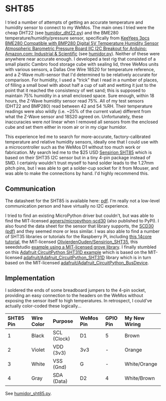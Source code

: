 # SHT85

I tried a number of attempts of getting an accurate temperature and humidity sensor to connect to my WeMos. The main ones I tried were the cheap DHT22 (see [humidor_dht22.py](humidor_dht22.py)) and the BME280 temperature/humidity/pressure sensor, specifically from [KeeYees 3pcs BME280 Compatible with BMP280 Digital 5V Temperature Humidity Sensor Atmospheric Barometric Pressure Board IIC I2C Breakout for Arduino: Amazon.com: Industrial & Scientific](https://www.amazon.com/gp/product/B07KYJNFMD/ref=ppx_yo_dt_b_asin_title_o00_s00?ie=UTF8&psc=1) (see [humidor.py](humidor.py)). Neither of these were anywhere near accurate enough. I developed a test rig that consisted of a small plastic Cambro food storage cube with sealing lid, three WeMos units with various sensors, a Dallas One Wire 18S20 for temperature reference, and a Z-Wave multi-sensor that I'd determined to be relatively accurate for comparison. For humidity, I used a "trick" that I read in a number of places, of filling a small bowl with about half a cup of salt and wetting it just to the point that it reached the consistency of wet sand; this is supposed to maintain 75% humidity in a small enclosed space. Sure enough, within 18 hours, the Z-Wave humidity sensor read 75%. All of my test sensors (DHT22 and BMP280) read between 42 and 54 %RH. Their temperature readings were also wildly (i.e. ~25% of the current value) different from what the Z-Wave sensor and 18S20 agreed on. Unfortunately, these inaccuracies were _not_ linear when I removed all sensors from the enclosed cube and set them either in room air or in my cigar humidor.

This experience led me to search for more-accurate, factory-calibrated temperature and relative humidity sensors, ideally one that I could use with a microcontroller such as the WeMos D1 without too much work or fabrication. My search led me to the $25 USD [Sensirion SHT85](https://www.sensirion.com/en/environmental-sensors/humidity-sensors/sht85-pin-type-humidity-sensor-enabling-easy-replaceability/) which is based on their SHT35 I2C sensor but in a tiny 4-pin package instead of SMD. I certainly wouldn't trust myself to hand solder leads to the 1.27mm pitch pins, but I was able to get a solder-cup socket for it from Mouser, and was able to make the connections by hand. I'd highly recommend this.

## Communication

The datasheet for the SHT85 is available here: [pdf](https://www.sensirion.com/fileadmin/user_upload/customers/sensirion/Dokumente/2_Humidity_Sensors/Datasheets/Sensirion_Humidity_Sensors_SHT85_Datasheet.pdf). I'm really not a low-level communication person and have virtually no I2C experience.

I tried to find an existing MicroPython driver but couldn't, but was able to find the MIT-licensed [agners/micropython-scd30](https://github.com/agners/micropython-scd30) (also published to PyPI). I also found the data sheet for the sensor that library supports, the [SCD30 (pdf)](https://www.sensirion.com/fileadmin/user_upload/customers/sensirion/Dokumente/9.5_CO2/Sensirion_CO2_Sensors_SCD30_Interface_Description.pdf) and they seemed more or less similar. I was also able to find a number of SHT35 libraries or tutorials for the Raspberry Pi, including [this 14core tutorial](https://www.14core.com/wiring-sensiron-shtxx-temperature-sensor-w-d-python/), the MIT-licensed [OlivierdenOuden/Sensirion_SHT35](https://github.com/OlivierdenOuden/Sensirion_SHT35), this seeedstudio [example using a MIT-licensed grove library](https://wiki.seeedstudio.com/Grove-I2C_High_Accuracy_Temp%26Humi_Sensor-SHT35/). I finally stumbled on this [Adafruit CircuitPython SHT31D example](https://learn.adafruit.com/adafruit-sht31-d-temperature-and-humidity-sensor-breakout/python-circuitpython) which is based on the MIT-licensed [adafruit/Adafruit_CircuitPython_SHT31D](https://github.com/adafruit/Adafruit_CircuitPython_SHT31D) library which is in turn based on the MIT-licensed [adafruit/Adafruit_CircuitPython_BusDevice](https://github.com/adafruit/Adafruit_CircuitPython_BusDevice).

## Implementation

I soldered the ends of some breadboard jumpers to the 4-pin socket, providing an easy connection to the headers on the WeMos without exposing the sensor itself to high temperatures. In retrospect, I could've actually color-coded these logically...

| SHT85 Pin | Wire Color | Purpose     | WeMos Pin | GPIO Pin | My New Wiring |
|:----------|:-----------|:------------|:----------|:---------|:--------------|
| 1         | Black      | SCL (Clock) | D1        | 5        | Brown         |
| 2         | Violet     | VDD (3v3)   | 3v3       | -        | Orange        |
| 3         | White      | VSS (Gnd)   | G         | -        | White/Orange  |
| 4         | Gray       | SDA (Data)  | D2        | 4        | White/Brown   |

See [humidor_sht85.py](humidor_sht85.py).
